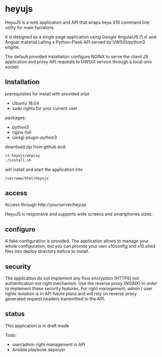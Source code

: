 # heyujs
HeyuJS is a web application and API that wraps heyu X10 command line utility for main fucntions.

It is designed as a single page application using Google AngularJS (1.x) and Anguar material calling a Python-Flask API served by UWSGI/python3 engine.

The default provided installation configure NGINX to serve the client JS application and proxy API requests to UWSGI service through a local unix socket.

## Installation

prerequisites for install with provided sript
- Ubuntu 18.04
- sudo rights for your current user

packages:
- python3
- nginx-full
- uwsgi-plugin-python3

download zip from github and:
```bash
cd heyujs/deploy
./install.sh
```

will install and start the application into 

```/var/www/html/heyujs```

## access

Access through http://yourserver/heyujs

HeyuJS is responsive and supports wide screens and smartphones sizes.

## configure

A fake configuration is provided. The application allows to manage your whole configuration, but you can provide your own x10config and x10.shed files into deploy directory before to install.

## security

The application do not implement any flow encryption (HTTPS) not authentication nor right mechanism.
Use the reverse proxy (NGINX) in order to implement these security features.
For right management, admin / user rights isolation is in API future plans and will rely on reverse proxy generated request headers transmitted to the API.

## status

This application is in draft mode

Todo:
- user/admin right management in API
- Ansible playbook deployer


